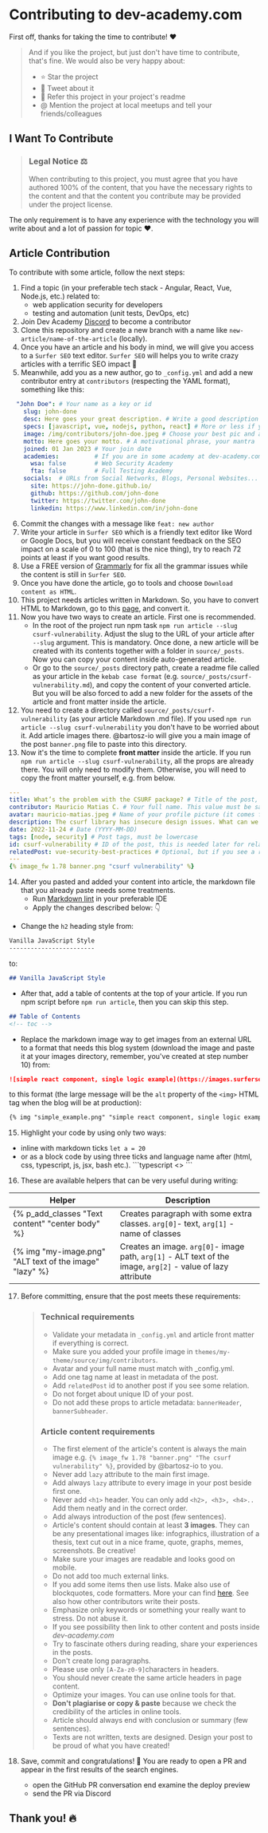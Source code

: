 <!-- omit in toc -->
# Contributing to dev-academy.com

First off, thanks for taking the time to contribute! ❤️

> And if you like the project, but just don't have time to contribute, that's fine. We would also be very happy about:
> - ⭐️ Star the project
> - 🐥 Tweet about it
> - 📖 Refer this project in your project's readme
> - @ Mention the project at local meetups and tell your friends/colleagues

## I Want To Contribute

> ### Legal Notice ⚖️ <!-- omit in toc -->
> When contributing to this project, you must agree that you have authored 100% of the content, that you have the necessary rights to the content and that the content you contribute may be provided under the project license.

The only requirement is to have any experience with the technology you will write about and a lot of passion for topic ❤️.

## Article Contribution

To contribute with some article, follow the next steps:

1. Find a topic (in your preferable tech stack - Angular, React, Vue, Node.js,  etc.) related to:
    - web application security for developers
    - testing and automation (unit tests, DevOps, etc)
2. Join Dev Academy [Discord](https://discord.com/invite/tXrGY7ca43) to become a contributor
3. Clone this repository and create a new branch with a name like `new-article/name-of-the-article` (locally).
4. Once you have an article and his body in mind, we will give you access to a `Surfer SEO` text editor. `Surfer SEO` will helps you to write crazy articles with a terrific SEO impact 🚀
5. Meanwhile, add you as a new author, go to `_config.yml` and add a new contributor entry at `contributors` (respecting the YAML format), something like this:

```yml
  "John Doe": # Your name as a key or id
    slug: john-done 
    desc: Here goes your great description. # Write a good description
    specs: [javascript, vue, nodejs, python, react] # More or less if you want
    image: /img/contributors/john-doe.jpeg # Choose your best pic and add it at this path
    motto: Here goes your motto. # A motivational phrase, your mantra
    joined: 01 Jan 2023 # Your join date 
    academies:          # If you are in some academy at dev-academy.com change it to true
      wsa: false        # Web Security Academy
      fta: false        # Full Testing Academy
    socials:  # URLs from Social Networks, Blogs, Personal Websites...
      site: https://john-done.github.io/
      github: https://github.com/john-done
      twitter: https://twitter.com/john-done
      linkedin: https://www.linkedin.com/in/john-done
```

6. Commit the changes with a message like `feat: new author`
7. Write your article in `Surfer SEO` which is a friendly text editor like Word or Google Docs, but you will receive constant feedback on the SEO impact on a scale of 0 to 100 (that is the nice thing), try to reach 72 points at least if you want good results.
8. Use a FREE version of [Grammarly](https://www.grammarly.com/browser/chrome) for fix all the grammar issues while the content is still in `Surfer SEO`.
9. Once you have done the article, go to tools and choose `Download content as HTML`.
10. This project needs articles written in Markdown. So, you have to convert HTML to Markdown, go to this [page](https://codebeautify.org/html-to-markdown), and convert it.
11. Now you have two ways to create an article. First one is recommended.
    - In the root of the project run npm task `npm run article --slug csurf-vulnerability`. Adjust the slug to the URL of your article after `--slug` argument. This is mandatory. Once done, a new article will be created with its contents together with a folder in `source/_posts`. Now you can copy your content inside auto-generated article.
    - Or go to the `source/_posts` directory path, create a readme file called as your article in the `kebab case format` (e.g. `source/_posts/csurf-vulnerability.md`), and copy the content of your converted article. But you will be also forced to add a new folder for the assets of the article and front matter inside the article.
12. You need to create a directory called `source/_posts/csurf-vulnerability` (as your article Markdown .md file). If you used `npm run article --slug csurf-vulnerability` you don't have to be worried about it. Add article images there. @bartosz-io will give you a main image of the post `banner.png` file to paste into this directory.
13. Now it's the time to complete **front matter** inside the article. If you run `npm run article --slug csurf-vulnerability`, all the props are already there. You will only need to modify them. Otherwise, you will need to copy the front matter yourself, e.g. from below.
```yml
---
title: What’s the problem with the CSURF package? # Title of the post, and also as a meta title
contributor: Mauricio Matias C. # Your full name. This value must be same as in the `_config.yml`
avatar: mauricio-matias.jpeg # Name of your profile picture (it comes from img/contributors)
description: The csurf library has insecure design issues. What can we do? # Meta description
date: 2022-11-24 # Date (YYYY-MM-DD)
tags: [node, security] # Post tags, must be lowercase
id: csurf-vulnerability # ID of the post, this is needed later for related posts (make sure this value is unique)
relatedPost: vue-security-best-practices # Optional, but if you see a relation with other post you can add its id here
---
{% image_fw 1.78 banner.png "csurf vulnerability" %}
```
14. After you pasted and added your content into article, the markdown file that you already paste needs some treatments.
    - Run [Markdown lint](https://marketplace.visualstudio.com/items?itemName=DavidAnson.vscode-markdownlint) in your preferable IDE
    - Apply the changes described below: 👇

- Change the `h2` heading style from:

```md
Vanilla JavaScript Style
------------------------
```
to:
```md
## Vanilla JavaScript Style
```

- After that, add a table of contents at the top of your article. If you run npm script before `npm run article`, then you can skip this step.

```md
## Table of Contents
<!-- toc -->
```

- Replace the markdown image way to get images from an external URL to a format that needs this blog system (download the image and paste it at your images directory, remember, you've created at step number 10) from:

```md
![simple react component, single logic example](https://images.surferseo.art/5b6d9719-266f-4f93-a999-44d81fc570cf.png)
```

to this format (the large message will be the `alt` property of the `<img>` HTML tag when the blog will be at production):

```md
{% img "simple_example.png" "simple react component, single logic example" "lazy" %}
```

15. Highlight your code by using only two ways:
- inline with markdown ticks `let a = 20`
- or as a block code by using three ticks and language name after (html, css, typescript, js, jsx, bash etc.). `\``typescript <<my-content>> ```

16. These are available helpers that can be very useful during writing:

| Helper                                                  | Description                                                                                                  |
|---------------------------------------------------------|--------------------------------------------------------------------------------------------------------------|
| {% p_add_classes "Text content" "center body" %}        | Creates paragraph with some extra classes. `arg[0]`- text, `arg[1]` - name of classes                        |
| {% img "my-image.png" "ALT text of the image" "lazy" %} | Creates an image. `arg[0]`- image path, `arg[1]` - ALT text of the image, `arg[2]` - value of lazy attribute |

17. Before committing, ensure that the post meets these requirements:
    > ### Technical requirements
    > - Validate your metadata in `_config.yml` and article front matter if everything is correct.
    > - Make sure you added your profile image in `themes/my-theme/source/img/contributors`.
    > - Avatar and your full name must match with _config.yml.
    > - Add one tag name at least in metadata of the post.
    > - Add `relatedPost` id to another post if you see some relation.
    > - Do not forget about unique ID of your post.
    > - Do not add these props to article metadata: `bannerHeader`, `bannerSubheader`.
    > ### Article content requirements
    > - The first element of the article's content is always the main image e.g. `{% image_fw 1.78 "banner.png" "The csurf vulnerability" %}`, provided by @bartosz-io to you.
    > - Never add `lazy` attribute to the main first image.
    > - Add always `lazy` attribute to every image in your post beside first one.
    > - Never add `<h1>` header. You can only add `<h2>, <h3>, <h4>..` Add them neatly and in the correct order.
    > - Add always introduction of the post (few sentences).
    > - Article's content should contain at least **3 images**. They can be any presentational images like: infographics, illustration of a thesis, text cut out in a nice frame, quote, graphs, memes, screenshots. Be creative!
    > - Make sure your images are readable and looks good on mobile.
    > - Do not add too much external links.
    > - If you add some items then use lists. Make also use of blockquotes, code formatters. More your can find [here](https://www.markdownguide.org/basic-syntax/). See also how other contributors write their posts.
    > - Emphasize only keywords or something your really want to stress. Do not abuse it.
    > - If you see possibility then link to other content and posts inside *dev-academy.com*
    > - Try to fascinate others during reading, share your experiences in the posts.
    > - Don't create long paragraphs.
    > - Please use only `[A-Za-z0-9]`characters in headers.
    > - You should never create the same article headers in page content.
    > - Optimize your images. You can use online tools for that.
    > - **Don't plagiarise or copy & paste** because we check the credibility of the articles in online tools.
    > - Article should always end with conclusion or summary (few sentences).
    > - Texts are not written, texts are designed. Design your post to be proud of what you have created!

18. Save, commit and congratulations! 🥳 You are ready to open a PR and appear in the first results of the search engines.
    - open the GitHub PR conversation end examine the deploy preview
    - send the PR via Discord

## Thank you! 🔥